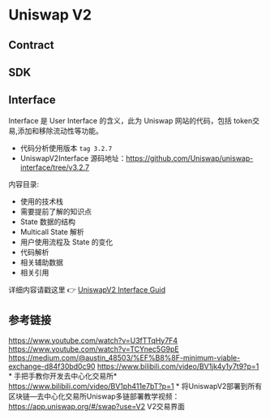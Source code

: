 # Uniswap V2

## Contract

## SDK

## Interface

Interface 是 User Interface 的含义，此为 Uniswap 网站的代码，包括 token交易,添加和移除流动性等功能。

- 代码分析使用版本 `tag 3.2.7`
- UniswapV2Interface 源码地址：https://github.com/Uniswap/uniswap-interface/tree/v3.2.7

内容目录:

- 使用的技术栈
- 需要提前了解的知识点
- State 数据的结构
- Multicall State 解析
- 用户使用流程及 State 的变化
- 代码解析
- 相关辅助数据
- 相关引用

详细内容请戳这里 :point_right: [UniswapV2 Interface Guid](./Interface/readme.md)

## 参考链接
<https://www.youtube.com/watch?v=U3fTTqHy7F4>
<https://www.youtube.com/watch?v=TCYnec5G9pE>
<https://medium.com/@austin_48503/%EF%B8%8F-minimum-viable-exchange-d84f30bd0c90>
<https://www.bilibili.com/video/BV1jk4y1y7t9?p=1>  * 手把手教你开发去中心化交易所*
<https://www.bilibili.com/video/BV1ph411e7bT?p=1> * 将UniswapV2部署到所有区块链—去中心化交易所Uniswap多链部署教学视频：
https://app.uniswap.org/#/swap?use=V2  V2交易界面  
